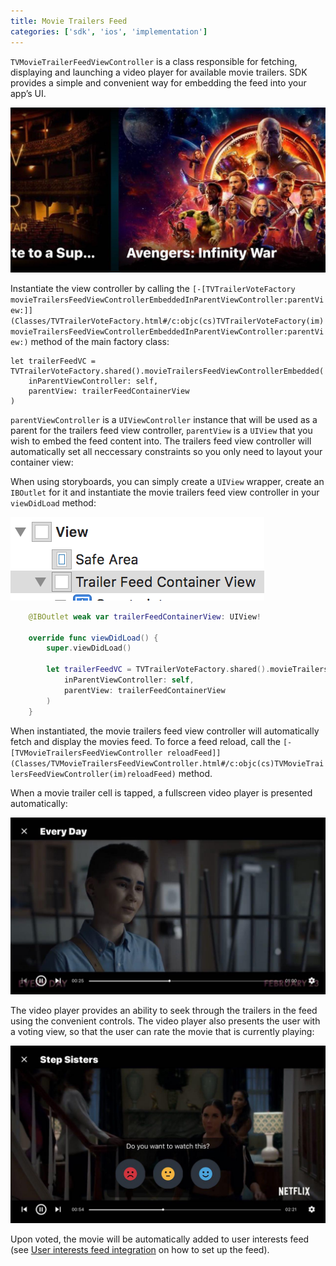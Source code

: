 ```yaml
---
title: Movie Trailers Feed
categories: ['sdk', 'ios', 'implementation']
---
```


`TVMovieTrailerFeedViewController` is a class responsible for fetching, displaying and launching a video player for available movie trailers. SDK provides a simple and convenient way for embedding the feed into your app’s UI.

![](movie_trailers_feed.png)

Instantiate the view controller by calling the `[-[TVTrailerVoteFactory movieTrailersFeedViewControllerEmbeddedInParentViewController:parentView:]](Classes/TVTrailerVoteFactory.html#/c:objc(cs)TVTrailerVoteFactory(im)movieTrailersFeedViewControllerEmbeddedInParentViewController:parentView:)` method of the main factory class:

    let trailerFeedVC = TVTrailerVoteFactory.shared().movieTrailersFeedViewControllerEmbedded(
        inParentViewController: self,
        parentView: trailerFeedContainerView
    )

`parentViewController` is a `UIViewController` instance that will be used as a parent for the trailers feed view controller, `parentView` is a `UIView` that you wish to embed the feed content into. The trailers feed view controller will automatically set all neccessary constraints so you only need to layout your container view:

When using storyboards, you can simply create a `UIView` wrapper, create an `IBOutlet` for it and instantiate the movie trailers feed view controller in your `viewDidLoad` method:

![](movie_trailers_feed_iboutlet.png)

```Swift
    @IBOutlet weak var trailerFeedContainerView: UIView!

    override func viewDidLoad() {
        super.viewDidLoad()

        let trailerFeedVC = TVTrailerVoteFactory.shared().movieTrailersFeedViewControllerEmbedded(
            inParentViewController: self,
            parentView: trailerFeedContainerView
        )
    }
```

When instantiated, the movie trailers feed view controller will automatically fetch and display the movies feed. To force a feed reload, call the `[-[TVMovieTrailersFeedViewController reloadFeed]](Classes/TVMovieTrailersFeedViewController.html#/c:objc(cs)TVMovieTrailersFeedViewController(im)reloadFeed)` method.

When a movie trailer cell is tapped, a fullscreen video player is presented automatically:

![](video_player.png)

The video player provides an ability to seek through the trailers in the feed using the convenient controls. The video player also presents the user with a voting view, so that the user can rate the movie that is currently playing:

![](video_player_rate_view.png)

Upon voted, the movie will be automatically added to user interests feed (see [User interests feed integration](./user-interests-feed) on how to set up the feed).
